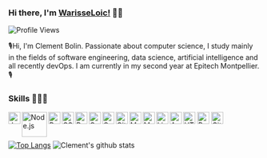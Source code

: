 ### Hi there, I'm [WarisseLoic!](https://github.com/WarisseLoic) 👋🏽
![Profile Views](https://hits.seeyoufarm.com/api/count/incr/badge.svg?url=https://github.com/WarisseLoic/&title=Profile%20Views)

🎙Hi, I'm Clement Bolin. Passionate about computer science, I study mainly in the fields of software engineering, data science, artificial intelligence and all recently devOps. I am currently in my second year at Epitech Montpellier. 🎙

### Skills 🧑🏾‍💻

<img align="left" alt="JavaScript" width="24px" src="https://www.vectorlogo.zone/logos/javascript/javascript-icon.svg" />
<img align="left" alt="Node.js" width="50px" src="https://www.vectorlogo.zone/logos/nodejs/nodejs-ar21.svg" />
<img align="left" alt="React.js" width="24px" src="https://www.vectorlogo.zone/logos/reactjs/reactjs-icon.svg" />

<img alt="HTML" width="24px" src="https://www.vectorlogo.zone/logos/w3_html5/w3_html5-icon.svg" />
<img align="left" alt="CSS" width="24px" src="https://cdn.jsdelivr.net/npm/simple-icons@3.2.0/icons/css3.svg" />

<img alt="Python" width="24px" src="https://www.vectorlogo.zone/logos/python/python-icon.svg" />
<img align="left" alt="Ruby" width="24px" src="https://www.vectorlogo.zone/logos/ruby-lang/ruby-lang-icon.svg" />
<img align="left" alt="C" width="24px" src="https://cdn.jsdelivr.net/npm/simple-icons@3.2.0/icons/c.svg" />
<img align="left" alt="C++" width="24px" src="https://upload.wikimedia.org/wikipedia/commons/thumb/1/18/ISO_C%2B%2B_Logo.svg/612px-ISO_C%2B%2B_Logo.svg.png" />

<img alt="GitHub" width="24px" src="https://cdn.jsdelivr.net/npm/simple-icons@3.2.0/icons/github.svg" />
<img align="left" alt="Git" width="24px" src="https://www.vectorlogo.zone/logos/git-scm/git-scm-icon.svg" />
<img align="left" alt="MongoDB" width="24px" src="https://cdn.jsdelivr.net/npm/simple-icons@3.2.0/icons/mongodb.svg" />
<img align="left" alt="MySQL" width="24px" src="https://cdn.jsdelivr.net/npm/simple-icons@3.2.0/icons/mysql.svg" />
<img align="left" alt="Linux" width="24px" src="https://www.vectorlogo.zone/logos/linux/linux-icon.svg" />
<img align="left" alt="Android" width="24px" src="https://cdn.jsdelivr.net/npm/simple-icons@3.2.0/icons/android.svg" />
<br>
<br>

[![Top Langs](https://github-readme-stats.vercel.app/api/top-langs/?username=WarisseLoic&layout=compact)](https://github.com/WarisseLoic)
![Clement's github stats](https://github-readme-stats.vercel.app/api?username=WarisseLoic&count_private=true&show_icons=true&theme=highcontrast)

